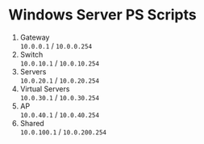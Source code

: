 # Windows Server PS Scripts

1. Gateway  
  `10.0.0.1`   /   `10.0.0.254`
2. Switch  
  `10.0.10.1`  /   `10.0.10.254`
4. Servers  
  `10.0.20.1`  /   `10.0.20.254`
5. Virtual Servers  
  `10.0.30.1`  /   `10.0.30.254`
6. AP  
  `10.0.40.1`  /   `10.0.40.254`
7. Shared  
  `10.0.100.1` /   `10.0.200.254`
